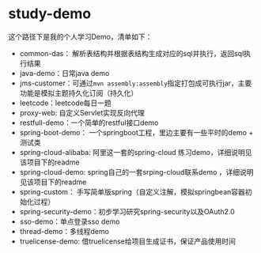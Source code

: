 # study-demo
这个路径下是我的个人学习Demo，清单如下：
- common-das： 解析表结构并根据表结构生成对应的sql并执行，返回sql执行结果
- java-demo：日常java demo
- jms-customer：可通过`mvn assembly:assembly`指定打包成可执行jar，主要功能是模拟主题持久化订阅（持久化）
- leetcode：leetcode每日一题
- proxy-web: 自定义Servlet实现反向代理
- restfull-demo：一个简单的restful接口demo
- spring-boot-demo： 一个springboot工程，里边主要有一些平时的demo + 测试类
- spring-cloud-alibaba: 阿里这一套的spring-cloud 练习demo，详细说明见该项目下的readme
- spring-cloud-demo: spring自己的一套srping-cloud联系demo ，详细说明见该项目下的readme
- spring-custom： 手写简单版spring（自定义注解，模拟springbean容器初始化过程）
- spring-security-demo：初步学习研究spring-security以及OAuth2.0
- sso-demo：单点登录sso demo
- thread-demo：多线程demo
- truelicense-demo: 借truelicense给项目生成证书，保证产品使用时间